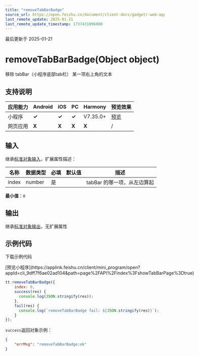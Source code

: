 ```yaml
---
title: "removeTabBarBadge"
source_url: https://open.feishu.cn/document/client-docs/gadget/-web-app-api/interface/tab-bar/removetabbarbadge
last_remote_update: 2025-01-21
last_remote_update_timestamp: 1737431096000
---
```

最后更新于 2025-01-21

# removeTabBarBadge(Object object)

移除 tabBar（小程序底部tab栏） 某一项右上角的文本

## 支持说明

应用能力 | Android | iOS | PC | Harmony | 预览效果
--- | --- | --- | --- | --- | ---
小程序 | **✓** | **✓** | **✓** | V7.35.0+ | [预览](https://applink.feishu.cn/client/mini_program/open?appId=cli_9dff7f6ae02ad104&path=page%2FAPI%2Findex%3FshowTabBarPage%3Dtrue)
网页应用 | **X** | **X** | **X** | **X** | /

## 输入

继承[标准对象输入](https://open.feishu.cn/document/uYjL24iN/ukzNy4SO3IjL5cjM)，扩展属性描述：

名称 | 数据类型 | 必填 | 默认值 | 描述
--- | --- | --- | --- | ---
index | number | 是 |  | tabBar 的哪一项，从左边算起  
**最小值**：`0`

## 输出

继承[标准对象输出](https://open.feishu.cn/document/uYjL24iN/ukzNy4SO3IjL5cjM#8c92acb8)，无扩展属性

## 示例代码

<md-download-code href="https://open.feishu.cn/document/uYjL24iN/uYDM04iNwQjL2ADN" mobileDisplay="none">下载示例代码</md-download-code>

<div style="display: flex">
          [预览小程序](https://applink.feishu.cn/client/mini_program/open?appId=cli_9dff7f6ae02ad104&path=page%2FAPI%2Findex%3FshowTabBarPage%3Dtrue)

</div> 

```js
tt.removeTabBarBadge({
    index: 0,
    success(res) {
      console.log(JSON.stringify(res));
    },
    fail(res) {
      console.log(`removeTabBarBadge fail: ${JSON.stringify(res)}`);
    }
});
```

`success`返回对象示例：
```json
{
    "errMsg": "removeTabBarBadge:ok"
}
```
